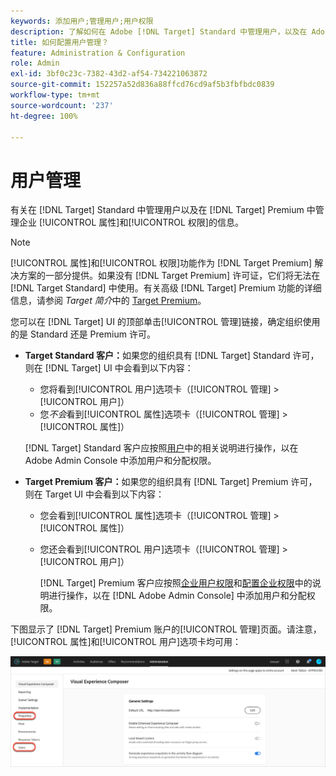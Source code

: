 ```yaml
---
keywords: 添加用户;管理用户;用户权限
description: 了解如何在 Adobe [!DNL Target] Standard 中管理用户，以及在 Adobe [!DNL Target] Premium 中管理企业属性和权限。
title: 如何配置用户管理？
feature: Administration & Configuration
role: Admin
exl-id: 3bf0c23c-7382-43d2-af54-734221063872
source-git-commit: 152257a52d836a88ffcd76cd9af5b3fbfbdc0839
workflow-type: tm+mt
source-wordcount: '237'
ht-degree: 100%

---
```


# 用户管理

有关在 [!DNL Target] Standard 中管理用户以及在 [!DNL Target] Premium 中管理企业 [!UICONTROL 属性]和[!UICONTROL 权限]的信息。

>[!NOTE]
>
>[!UICONTROL 属性]和[!UICONTROL 权限]功能作为 [!DNL Target Premium] 解决方案的一部分提供。如果没有 [!DNL Target Premium] 许可证，它们将无法在 [!DNL Target Standard] 中使用。有关高级 [!DNL Target] Premium 功能的详细信息，请参阅 *Target 简介*&#x200B;中的 [Target Premium](/help/main/c-intro/intro.md#premium)。

您可以在 [!DNL Target] UI 的顶部单击[!UICONTROL 管理]链接，确定组织使用的是 Standard 还是 Premium 许可。

* **Target Standard 客户：**&#x200B;如果您的组织具有 [!DNL Target] Standard 许可，则在 [!DNL Target] UI 中会看到以下内容：

   * 您将看到[!UICONTROL 用户]选项卡（[!UICONTROL 管理] > [!UICONTROL 用户]）
   * 您&#x200B;*不会*&#x200B;看到[!UICONTROL 属性]选项卡（[!UICONTROL 管理] > [!UICONTROL 属性]）

   [!DNL Target] Standard 客户应按照[用户](/help/main/administrating-target/c-user-management/c-user-management/user-management.md)中的相关说明进行操作，以在 Adobe Admin Console 中添加用户和分配权限。

* **Target Premium 客户：**&#x200B;如果您的组织具有 [!DNL Target] Premium 许可，则在 Target UI 中会看到以下内容：

   * 您会看到[!UICONTROL 属性]选项卡（[!UICONTROL 管理] > [!UICONTROL 属性]）
   * 您还会看到[!UICONTROL 用户]选项卡（[!UICONTROL 管理] > [!UICONTROL 用户]）

      [!DNL Target] Premium 客户应按照[企业用户权限](/help/main/administrating-target/c-user-management/property-channel/property-channel.md#concept_E396B16FA2024ADBA27BC056138F9838)和[配置企业权限](/help/main/administrating-target/c-user-management/property-channel/properties-overview.md#concept_22F2855DBF0D4754B9460F5D68749C71)中的说明进行操作，以在 [!DNL Adobe Admin Console] 中添加用户和分配权限。

下图显示了 [!DNL Target] Premium 账户的[!UICONTROL 管理]页面。请注意，[!UICONTROL 属性]和[!UICONTROL 用户]选项卡均可用：

![“管理”选项卡](/help/main/administrating-target/assets/premium.png)
